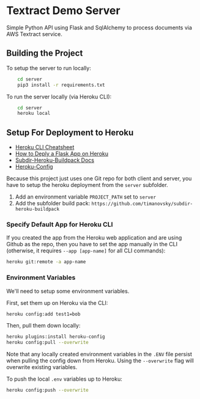 # Textract Demo Server

Simple Python API using Flask and SqlAlchemy to process documents via AWS Textract service.

## Building the Project 

To setup the server to run locally:
```bash
    cd server
    pip3 install -r requirements.txt
```

To run the server locally (via Heroku CLI):
```bash
    cd server
    heroku local
```

## Setup For Deployment to Heroku

- [Heroku CLI Cheatsheet](https://gist.github.com/1000miles/4547e07d7815b9701c145c3a3860ffb9)
- [How to Deply a Flask App on Heroku](https://dev.to/techparida/how-to-deploy-a-flask-app-on-heroku-heb)
- [Subdir-Heroku-Buildpack Docs](https://github.com/timanovsky/subdir-heroku-buildpack)
- [Heroku-Config](https://github.com/xavdid/heroku-config)

Because this project just uses one Git repo for both client and server, you have to setup the heroku deployment from the `server` subfolder.

1. Add an environment variable `PROJECT_PATH` set to `server`
2. Add the subfolder build pack: `https://github.com/timanovsky/subdir-heroku-buildpack`

### Specify Default App for Heroku CLI
If you created the app from the Heroku web application and are using Github as the repo, then you have to set the app manually in the CLI (otherwise, it requires `--app [app-name]` for all CLI commands):

```bash
heroku git:remote -a app-name
```

### Environment Variables
We'll need to setup some environment variables.

First, set them up on Heroku via the CLI:
```bash
heroku config:add test1=bob
```

Then, pull them down locally:
```bash
heroku plugins:install heroku-config
heroku config:pull --overwrite
```

Note that any locally created environment variables in the `.ENV` file persist when pulling the config down from Heroku.  Using the `--overwrite` flag will overwrite existing variables.

To push the local `.env` variables up to Heroku:

```bash
heroku config:push --overwrite
```
